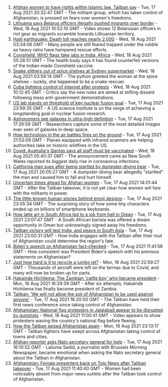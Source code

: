 1. [Afghan women to have rights within Islamic law, Taliban say](https://www.bbc.co.uk/news/world-asia-58249952) - Tue, 17 Aug 2021 20:32:47 GMT - The militant group, which has taken control of Afghanistan, is pressed on fears over women's freedoms.
2. [Lithuania says Belarus officers illegally pushed migrants over border](https://www.bbc.co.uk/news/world-europe-58255448) - Wed, 18 Aug 2021 10:52:10 GMT - Video shows 12 Belarusian officers in riot gear as migrants scramble towards Lithuanian territory.
3. [Haiti earthquake: Death toll reaches nearly 2,000](https://www.bbc.co.uk/news/world-latin-america-58187979) - Wed, 18 Aug 2021 03:34:06 GMT - Many people are still feared trapped under the rubble as heavy rains have hampered rescue efforts.
4. [Covishield: WHO flags fake jabs in India, Africa](https://www.bbc.co.uk/news/world-asia-india-58253488) - Wed, 18 Aug 2021 05:26:51 GMT - The health body says it has found counterfeit versions of the Indian-made Covishield vaccine.
5. [Snake slithers out of spice shelves at Sydney supermarket](https://www.bbc.co.uk/news/world-australia-58253378) - Wed, 18 Aug 2021 03:59:14 GMT - The python greeted the woman at the spice shelves - luckily, she happened to be a snake rescuer.
6. [Cuba tightens control of internet after protests](https://www.bbc.co.uk/news/world-latin-america-58255554) - Wed, 18 Aug 2021 10:12:45 GMT - Critics say the new rules are aimed at stifling dissent following mass anti-government demonstrations.
7. [US lab stands on threshold of key nuclear fusion goal](https://www.bbc.co.uk/news/science-environment-58252784) - Tue, 17 Aug 2021 23:59:35 GMT - A US science institute is on the verge of achieving a longstanding goal in nuclear fusion research.
8. [Astronomers see galaxies in ultra-high definition](https://www.bbc.co.uk/news/science-environment-57998940) - Tue, 17 Aug 2021 17:26:59 GMT - Researchers capture some of the most detailed images ever seen of galaxies in deep space.
9. [How technology in the air battles fires on the ground](https://www.bbc.co.uk/news/world-us-canada-58248261) - Tue, 17 Aug 2021 21:53:09 GMT - Planes equipped with infrared scanners are helping authorities take on historic wildfires in the US.
10. [Covid: Australia's Qantas says all staff must be vaccinated](https://www.bbc.co.uk/news/business-58239790) - Wed, 18 Aug 2021 05:40:37 GMT - The announcement came as New South Wales reported its biggest daily rise in coronavirus infections.
11. [California man sues after being startled by dumpster-diving bear](https://www.bbc.co.uk/news/world-us-canada-58250366) - Tue, 17 Aug 2021 20:05:27 GMT - A dumpster-diving bear allegedly "startled" the man and caused him to fall and hurt himself.
12. [Uncertain times ahead for Afghan women](https://www.bbc.co.uk/news/world-asia-58244017) - Tue, 17 Aug 2021 14:01:44 GMT - After the Taliban takeover, it is not yet clear how women will fare with the militants in power.
13. [The little-known human stories behind emoji designs](https://www.bbc.co.uk/news/technology-58180556) - Tue, 17 Aug 2021 23:05:34 GMT - The surprising story of how some tiny characters ended up on billions of smartphone keyboards.
14. [How latte art in South Africa led to a job from hell in Oman](https://www.bbc.co.uk/news/world-africa-57990393) - Tue, 17 Aug 2021 23:07:47 GMT - A South African barista was offered a dream opportunity in Oman but unknowingly signed away his freedoms.
15. [Taliban victory will test India, and peace in South Asia](https://www.bbc.co.uk/news/world-asia-india-58240301) - Tue, 17 Aug 2021 23:00:31 GMT - How India engages with the Taliban after their rout of Afghanistan could determine the region's fate.
16. [Biden's speech on Afghanistan fact-checked](https://www.bbc.co.uk/news/58243158) - Tue, 17 Aug 2021 11:41:58 GMT - How consistent was President Biden's speech with his previous statements on Afghanistan?
17. [Just how hard is it to recycle a jumbo jet?](https://www.bbc.co.uk/news/business-57983174) - Mon, 16 Aug 2021 22:59:27 GMT - Thousands of aircraft were left on the tarmac due to Covid, and many will now be broken up for parts.
18. [Hakainde Hichilema: The Zambian 'cattle boy' who became president](https://www.bbc.co.uk/news/world-africa-58229710) - Mon, 16 Aug 2021 16:29:39 GMT - After six attempts, Hakainde Hichilema has finally become president of Zambia.
19. [Taliban: 'We will not allow the soil of Afghanistan to be used against anyone'](https://www.bbc.co.uk/news/world-asia-58249178) - Tue, 17 Aug 2021 16:20:50 GMT - The Taliban have held their first news conference since taking control of Afghanistan.
20. [Afghanistan: National flag protesters in Jalalabad appear to be disrupted by gunshots](https://www.bbc.co.uk/news/world-asia-58255118) - Wed, 18 Aug 2021 11:00:41 GMT - Video appears to show protesters waving the country's national flag before fleeing.
21. [How the Taliban seized Afghanistan again](https://www.bbc.co.uk/news/world-asia-58238023) - Mon, 16 Aug 2021 23:13:17 GMT - Taliban fighters have swept across Afghanistan taking control of towns and cities.
22. [Afghan reporter asks Nato secretary general for help](https://www.bbc.co.uk/news/world-asia-58250062) - Tue, 17 Aug 2021 16:10:52 GMT - Lailuma Sadid, a journalist with Brussels Morning Newspaper, became emotional when asking the Nato secretary general about the Taliban in Afghanistan.
23. [Afghanistan: Female presenters back on Tolo News after Taliban takeover](https://www.bbc.co.uk/news/world-asia-58241000) - Tue, 17 Aug 2021 11:40:40 GMT - Women had been noticeably absent from major news outlets after the Taliban took control of Afghanistan.
